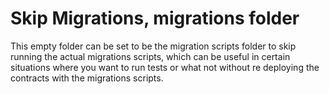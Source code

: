 # Skip Migrations, migrations folder
This empty folder can be set to be the migration scripts folder to skip running the actual migrations scripts, which can be useful in certain situations where you want to run tests or what not without re deploying the contracts with the migrations scripts.  